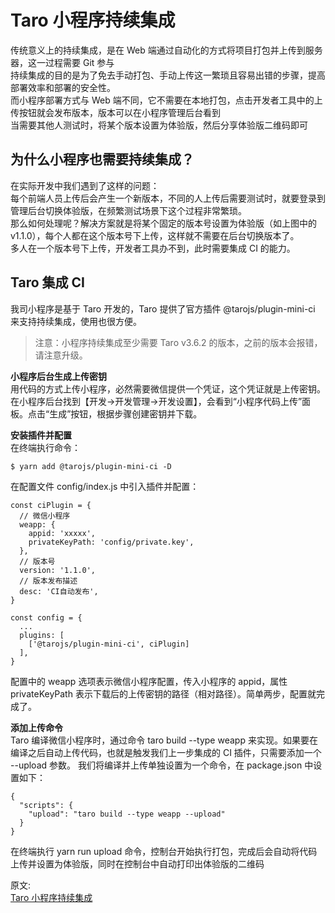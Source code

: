 # Taro 小程序持续集成
传统意义上的持续集成，是在 Web 端通过自动化的方式将项目打包并上传到服务器，这一过程需要 Git 参与  
持续集成的目的是为了免去手动打包、手动上传这一繁琐且容易出错的步骤，提高部署效率和部署的安全性。  
而小程序部署方式与 Web 端不同，它不需要在本地打包，点击开发者工具中的上传按钮就会发布版本，版本可以在小程序管理后台看到  
当需要其他人测试时，将某个版本设置为体验版，然后分享体验版二维码即可  

## 为什么小程序也需要持续集成？
在实际开发中我们遇到了这样的问题：  
每个前端人员上传后会产生一个新版本，不同的人上传后需要测试时，就要登录到管理后台切换体验版，在频繁测试场景下这个过程非常繁琐。  
那么如何处理呢？解决方案就是将某个固定的版本号设置为体验版（如上图中的 v1.1.0），每个人都在这个版本号下上传，这样就不需要在后台切换版本了。  
多人在一个版本号下上传，开发者工具办不到，此时需要集成 CI 的能力。  

## Taro 集成 CI
我司小程序是基于 Taro 开发的，Taro 提供了官方插件 @tarojs/plugin-mini-ci 来支持持续集成，使用也很方便。  
> 注意：小程序持续集成至少需要 Taro v3.6.2 的版本，之前的版本会报错，请注意升级。

**小程序后台生成上传密钥**  
用代码的方式上传小程序，必然需要微信提供一个凭证，这个凭证就是上传密钥。在小程序后台找到【开发->开发管理->开发设置】，会看到“小程序代码上传”面板。点击“生成”按钮，根据步骤创建密钥并下载。  

**安装插件并配置**  
在终端执行命令：  
``` 
$ yarn add @tarojs/plugin-mini-ci -D
```
在配置文件 config/index.js 中引入插件并配置：  
``` 
const ciPlugin = {
  // 微信小程序
  weapp: {
    appid: 'xxxxx',
    privateKeyPath: 'config/private.key',
  },
  // 版本号
  version: '1.1.0',
  // 版本发布描述
  desc: 'CI自动发布',
}

const config = {
  ...
  plugins: [
    ['@tarojs/plugin-mini-ci', ciPlugin]
  ],
}
```
配置中的 weapp 选项表示微信小程序配置，传入小程序的 appid，属性 privateKeyPath 表示下载后的上传密钥的路径（相对路径）。简单两步，配置就完成了。  

**添加上传命令**  
Taro 编译微信小程序时，通过命令 taro build --type weapp 来实现。如果要在编译之后自动上传代码，也就是触发我们上一步集成的 CI 插件，只需要添加一个 --upload 参数。
我们将编译并上传单独设置为一个命令，在 package.json 中设置如下：  
``` 
{
  "scripts": {
    "upload": "taro build --type weapp --upload"
  }
}
```
在终端执行 yarn run upload 命令，控制台开始执行打包，完成后会自动将代码上传并设置为体验版，同时在控制台中自动打印出体验版的二维码


原文:  
[Taro 小程序持续集成](https://mp.weixin.qq.com/s/qBHfcIdeylldAbq9dcv68Q)
